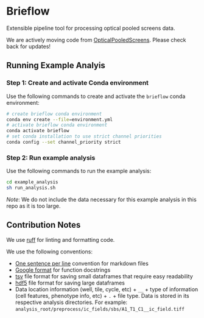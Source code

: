 # Brieflow

Extensible pipeline tool for processing optical pooled screens data.

We are actively moving code from [OpticalPooledScreens](https://github.com/cheeseman-lab/OpticalPooledScreens).
Please check back for updates! 


## Running Example Analyis

### Step 1: Create and activate Conda environment

Use the following commands to create and activate the `brieflow` conda environment:

```sh
# create brieflow conda environment
conda env create --file=environment.yml
# activate brieflow conda environment
conda activate brieflow
# set conda installation to use strict channel priorities
conda config --set channel_priority strict
```

### Step 2: Run example analysis

Use the following commands to run the example analysis:

```sh
cd example_analysis
sh run_analysis.sh
```

*Note*: We do not include the data necessary for this example analysis in this repo as it is too large.


## Contribution Notes

We use [ruff](https://github.com/astral-sh/ruff) for linting and formatting code.

We use the following conventions:
- [One sentence per line](https://nick.groenen.me/notes/one-sentence-per-line/) convention for markdown files
- [Google format](format) for function docstrings
- [tsv](https://en.wikipedia.org/wiki/Tab-separated_values#:~:text=Tab%2Dseparated%20values%20(TSV),similar%20to%20comma%2Dseparated%20values.) file format for saving small dataframes that require easy readability
- [hdf5](https://www.hdfgroup.org/solutions/hdf5/) file format for saving large dataframes
- Data location information (well, tile, cycle, etc) + `__` + type of information (cell features, phenotype info, etc) + `.` + file type. 
Data is stored in its respective analysis directories. 
For example: `analysis_root/preprocess/ic_fields/sbs/A1_T1_C1__ic_field.tiff`

